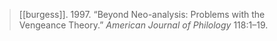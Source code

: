 > [[burgess]]. 1997. “Beyond Neo-analysis: Problems with the Vengeance Theory.” _American Journal of Philology_ 118:1–19.